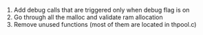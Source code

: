 1. Add debug calls that are triggered only when debug flag is on
2. Go through all the malloc and validate ram allocation
3. Remove unused functions (most of them are located in thpool.c)
